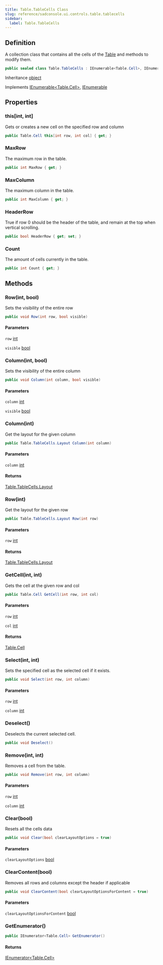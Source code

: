 ```yaml
---
title: Table.TableCells Class
slug: reference/sadconsole.ui.controls.table.tablecells
sidebar:
  label: Table.TableCells
---
```

## Definition

A collection class that contains all the cells of the [Table](../sadconsole.ui.controls.table/) and methods to modify them.

```csharp title="C#"
public sealed class Table.TableCells : IEnumerable<Table.Cell>, IEnumerable
```

Inheritance [object](https://learn.microsoft.com/dotnet/api/system.object/)

Implements [IEnumerable\<Table.Cell\>](https://learn.microsoft.com/dotnet/api/system.collections.generic.ienumerable-1/), [IEnumerable](https://learn.microsoft.com/dotnet/api/system.collections.ienumerable/)

## Properties

### this[int, int]

Gets or creates a new cell on the specified row and column

```csharp title="C#"
public Table.Cell this[int row, int col] { get; }
```

### MaxRow

The maximum row in the table.

```csharp title="C#"
public int MaxRow { get; }
```

### MaxColumn

The maximum column in the table.

```csharp title="C#"
public int MaxColumn { get; }
```

### HeaderRow

True if row 0 should be the header of the table, and remain at the top when vertical scrolling.

```csharp title="C#"
public bool HeaderRow { get; set; }
```

### Count

The amount of cells currently in the table.

```csharp title="C#"
public int Count { get; }
```

## Methods

### Row(int, bool)

Sets the visibility of the entire row

```csharp title="C#"
public void Row(int row, bool visible)
```

#### Parameters

`row` [int](https://learn.microsoft.com/dotnet/api/system.int32/)  

`visible` [bool](https://learn.microsoft.com/dotnet/api/system.boolean/)  


### Column(int, bool)

Sets the visibility of the entire column

```csharp title="C#"
public void Column(int column, bool visible)
```

#### Parameters

`column` [int](https://learn.microsoft.com/dotnet/api/system.int32/)  

`visible` [bool](https://learn.microsoft.com/dotnet/api/system.boolean/)  


### Column(int)

Get the layout for the given column

```csharp title="C#"
public Table.TableCells.Layout Column(int column)
```

#### Parameters

`column` [int](https://learn.microsoft.com/dotnet/api/system.int32/)  

#### Returns

[Table.TableCells.Layout](../sadconsole.ui.controls.table/)

### Row(int)

Get the layout for the given row

```csharp title="C#"
public Table.TableCells.Layout Row(int row)
```

#### Parameters

`row` [int](https://learn.microsoft.com/dotnet/api/system.int32/)  

#### Returns

[Table.TableCells.Layout](../sadconsole.ui.controls.table/)

### GetCell(int, int)

Gets the cell at the given row and col

```csharp title="C#"
public Table.Cell GetCell(int row, int col)
```

#### Parameters

`row` [int](https://learn.microsoft.com/dotnet/api/system.int32/)  

`col` [int](https://learn.microsoft.com/dotnet/api/system.int32/)  

#### Returns

[Table.Cell](../sadconsole.ui.controls.table/)

### Select(int, int)

Sets the specified cell as the selected cell if it exists.

```csharp title="C#"
public void Select(int row, int column)
```

#### Parameters

`row` [int](https://learn.microsoft.com/dotnet/api/system.int32/)  

`column` [int](https://learn.microsoft.com/dotnet/api/system.int32/)  


### Deselect()

Deselects the current selected cell.

```csharp title="C#"
public void Deselect()
```


### Remove(int, int)

Removes a cell from the table.

```csharp title="C#"
public void Remove(int row, int column)
```

#### Parameters

`row` [int](https://learn.microsoft.com/dotnet/api/system.int32/)  

`column` [int](https://learn.microsoft.com/dotnet/api/system.int32/)  


### Clear(bool)

Resets all the cells data

```csharp title="C#"
public void Clear(bool clearLayoutOptions = true)
```

#### Parameters

`clearLayoutOptions` [bool](https://learn.microsoft.com/dotnet/api/system.boolean/)  


### ClearContent(bool)

Removes all rows and columns except the header if applicable

```csharp title="C#"
public void ClearContent(bool clearLayoutOptionsForContent = true)
```

#### Parameters

`clearLayoutOptionsForContent` [bool](https://learn.microsoft.com/dotnet/api/system.boolean/)  


### GetEnumerator()

```csharp title="C#"
public IEnumerator<Table.Cell> GetEnumerator()
```

#### Returns

[IEnumerator\<Table.Cell\>](https://learn.microsoft.com/dotnet/api/system.collections.generic.ienumerator-1/)